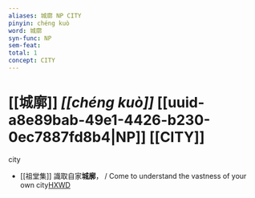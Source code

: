 ```yaml
---
aliases: 城廓 NP CITY
pinyin: chéng kuò
word: 城廓
syn-func: NP
sem-feat: 
total: 1
concept: CITY 
---
```

# [[城廓]] *[[chéng kuò]]*  [[uuid-a8e89bab-49e1-4426-b230-0ec7887fd8b4|NP]] [[CITY]]
city
 - [[祖堂集]] 識取自家**城廓**， / Come to understand the vastness of your own city[HXWD](https://hxwd.org/textview.html?location=KR6q0002_Yan_003-1110a.30)